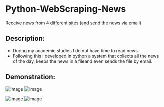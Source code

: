 # Python-WebScraping-News
Receive news from 4 different sites (and send the news via email)

## Description:
* During my academic studies I do not have time to read news.
* Following this I developed in python a system that collects all the news of the day, keeps the news in a fileand even sends the file by email.

## Demonstration:

![image](https://user-images.githubusercontent.com/72446237/147348495-2627f348-f986-44eb-a557-21ebc85b3f05.png)
![image](https://user-images.githubusercontent.com/72446237/147348543-cfcf162d-0e09-4e79-9915-514009bdcea6.png)


![image](https://user-images.githubusercontent.com/72446237/147348587-e86cc1f0-5bb1-4cd1-b6ef-84192422be52.png)
![image](https://user-images.githubusercontent.com/72446237/147348636-3349d2ea-5a29-435c-9b80-dab3f3616a8d.png)



